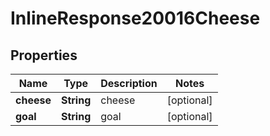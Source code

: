 
# InlineResponse20016Cheese

## Properties
Name | Type | Description | Notes
------------ | ------------- | ------------- | -------------
**cheese** | **String** | cheese |  [optional]
**goal** | **String** | goal |  [optional]



